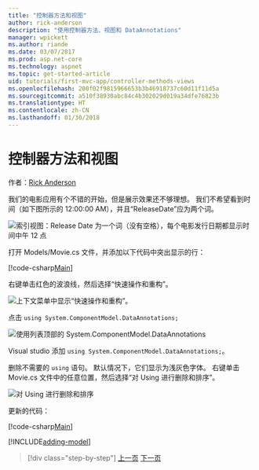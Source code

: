 ```yaml
---
title: "控制器方法和视图"
author: rick-anderson
description: "使用控制器方法、视图和 DataAnnotations"
manager: wpickett
ms.author: riande
ms.date: 03/07/2017
ms.prod: asp.net-core
ms.technology: aspnet
ms.topic: get-started-article
uid: tutorials/first-mvc-app/controller-methods-views
ms.openlocfilehash: 200f02f9815966653b3b46918737c60d11f11d5a
ms.sourcegitcommit: a510f38930abc84c4b302029d019a34dfe76823b
ms.translationtype: HT
ms.contentlocale: zh-CN
ms.lasthandoff: 01/30/2018
---
```

# <a name="controller-methods-and-views"></a>控制器方法和视图

作者：[Rick Anderson](https://twitter.com/RickAndMSFT)

我们的电影应用有个不错的开始，但是展示效果还不够理想。 我们不希望看到时间（如下图所示的 12:00:00 AM），并且“ReleaseDate”应为两个词。

![索引视图：Release Date 为一个词（没有空格），每个电影发行日期都显示时间中午 12 点](working-with-sql/_static/m55.png)

打开 Models/Movie.cs 文件，并添加以下代码中突出显示的行：

[!code-csharp[Main](start-mvc/sample/MvcMovie/Models/MovieDateWithExtraUsings.cs?name=snippet_1&highlight=13-14)]

右键单击红色的波浪线，然后选择“快速操作和重构”。

  ![上下文菜单中显示“快速操作和重构”。](controller-methods-views/_static/qa.png)


点击 `using System.ComponentModel.DataAnnotations;`

  ![使用列表顶部的 System.ComponentModel.DataAnnotations](controller-methods-views/_static/da.png)

  Visual studio 添加 `using System.ComponentModel.DataAnnotations;`。

删除不需要的 `using` 语句。 默认情况下，它们显示为浅灰色字体。 右键单击 Movie.cs 文件中的任意位置，然后选择“对 Using 进行删除和排序”。

![对 Using 进行删除和排序](controller-methods-views/_static/rm.png)

更新的代码：

[!code-csharp[Main](./start-mvc/sample/MvcMovie/Models/MovieDate.cs?name=snippet_1)]

<!-- include start -->

[!INCLUDE[adding-model](../../includes/mvc-intro/controller-methods-views.md)]

>[!div class="step-by-step"]
[上一页](working-with-sql.md)
[下一页](search.md)  
